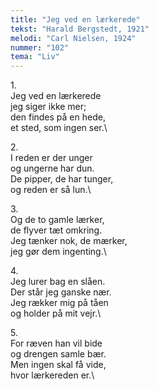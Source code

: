 ```yaml
---
title: "Jeg ved en lærkerede"
tekst: "Harald Bergstedt, 1921"
melodi: "Carl Nielsen, 1924"
nummer: "102"
tema: "Liv"
---
```

1\.\
Jeg ved en lærkerede\
jeg siger ikke mer;\
den findes på en hede,\
et sted, som ingen ser.\

2\.\
I reden er der unger\
og ungerne har dun.\
De pipper, de har tunger,\
og reden er så lun.\

3\.\
Og de to gamle lærker,\
de flyver tæt omkring.\
Jeg tænker nok, de mærker,\
jeg gør dem ingenting.\

4\.\
Jeg lurer bag en slåen.\
Der står jeg ganske nær.\
Jeg rækker mig på tåen\
og holder på mit vejr.\

5\.\
For ræven han vil bide\
og drengen samle bær.\
Men ingen skal få vide,\
hvor lærkereden er.\
